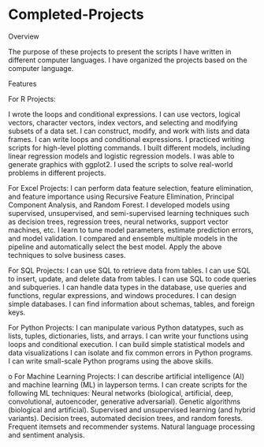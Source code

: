 # Completed-Projects
Overview

The purpose of these projects to present the scripts I have written in different computer languages. I have organized the projects based on the computer language. 

Features

For R Projects:

I wrote the loops and conditional expressions. 
I can use vectors, logical vectors, character vectors, index vectors, and selecting and modifying subsets of a data set. 
I can construct, modify, and work with lists and data frames. 
I can write loops and conditional expressions. 
I practiced writing scripts for high-level plotting commands.
I built different models, including linear regression models and logistic regression models. 
I was able to generate graphics with ggplot2. 
I used the scripts to solve real-world problems in different projects.
 
For Excel Projects:
I can perform data feature selection, feature elimination, and feature importance using Recursive Feature Elimination, Principal Component Analysis, and Random Forest.
I developed models using supervised, unsupervised, and semi-supervised learning techniques such as decision trees, regression trees, neural networks, support vector machines, etc.
I learn to tune model parameters, estimate prediction errors, and model validation.
I compared and ensemble multiple models in the pipeline and automatically select the best model.
	Apply the above techniques to solve business cases.
 
For SQL Projects:
I can use SQL to retrieve data from tables. 
I can use SQL to insert, update, and delete data from tables.
I can use SQL to code queries and subqueries. 
I can handle data types in the database, use queries and functions, regular expressions, and windows procedures. 
I can design simple databases.
I can find information about schemas, tables, and foreign keys.

For Python Projects:
I can manipulate various Python datatypes, such as lists, tuples, dictionaries, lists, and arrays.
I can write your functions using loops and conditional execution.
I can build simple statistical models and data visualizations
I can isolate and fix common errors in Python programs.
I can write small-scale Python programs using the above skills.

o	For Machine Learning Projects: 
I can describe artificial intelligence (AI) and machine learning (ML) in layperson terms.
I can create scripts for the following ML techniques:
Neural networks (biological, artificial, deep, convolutional, autoencoder, generative adversarial).
Genetic algorithms (biological and artificial).
Supervised and unsupervised learning (and hybrid variants).
Decision trees, automated decision trees, and random forests.
Frequent itemsets and recommender systems.
Natural language processing and sentiment analysis.
